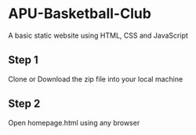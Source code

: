 # APU-Basketball-Club
A basic static website using HTML, CSS and JavaScript

<h2>Step 1</h2> 
Clone or Download the zip file into your local machine <br>
<h2>Step 2</h2>
Open homepage.html using any browser
